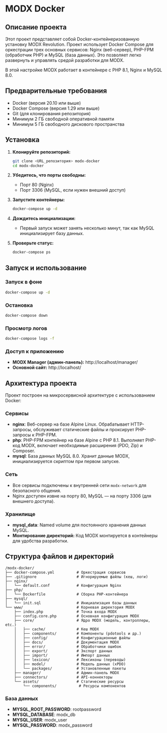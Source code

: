 # MODX Docker

## Описание проекта

Этот проект представляет собой Docker-контейнеризованную установку MODX Revolution. Проект использует Docker Compose для оркестрации трех основных сервисов: Nginx (веб-сервер), PHP-FPM (обработчик PHP) и MySQL (база данных). Это позволяет легко развернуть и управлять средой разработки для MODX.

В этой настройке MODX работает в контейнере с PHP 8.1, Nginx и MySQL 8.0.

## Предварительные требования

- Docker (версия 20.10 или выше)
- Docker Compose (версия 1.29 или выше)
- Git (для клонирования репозитория)
- Минимум 2 ГБ свободной оперативной памяти
- Минимум 5 ГБ свободного дискового пространства

## Установка

1. **Клонируйте репозиторий:**
   ```bash
   git clone <URL_репозитория> modx-docker
   cd modx-docker
   ```

2. **Убедитесь, что порты свободны:**
   - Порт 80 (Nginx)
   - Порт 3306 (MySQL, если нужен внешний доступ)

3. **Запустите контейнеры:**
   ```bash
   docker-compose up -d
   ```

4. **Дождитесь инициализации:**
   - Первый запуск может занять несколько минут, так как MySQL инициализирует базу данных.

5. **Проверьте статус:**
   ```bash
   docker-compose ps
   ```

## Запуск и использование

### Запуск в фоне
```bash
docker-compose up -d
```

### Остановка
```bash
docker-compose down
```

### Просмотр логов
```bash
docker-compose logs -f
```

### Доступ к приложению
- **MODX Manager (админ-панель):** http://localhost/manager/
- **Основной сайт:** http://localhost/

## Архитектура проекта

Проект построен на микросервисной архитектуре с использованием Docker:

### Сервисы
- **nginx**: Веб-сервер на базе Alpine Linux. Обрабатывает HTTP-запросы, обслуживает статические файлы и проксирует PHP-запросы к PHP-FPM.
- **php**: PHP-FPM контейнер на базе Alpine с PHP 8.1. Выполняет PHP-код MODX, включает необходимые расширения (PDO, Zip) и Composer.
- **mysql**: База данных MySQL 8.0. Хранит данные MODX, инициализируется скриптом при первом запуске.

### Сеть
- Все сервисы подключены к внутренней сети `modx-network` для безопасного общения.
- Nginx доступен извне на порту 80, MySQL — на порту 3306 (для внешнего доступа).

### Хранилище
- **mysql_data**: Named volume для постоянного хранения данных MySQL.
- **Монтирование директорий:** Код MODX монтируется в контейнеры для удобства разработки.

## Структура файлов и директорий

```
/modx-docker/
├── docker-compose.yml          # Оркестрация сервисов
├── .gitignore                  # Игнорируемые файлы (кеш, логи)
├── nginx/
│   └── default.conf            # Конфигурация Nginx
├── php/
│   └── Dockerfile              # Сборка PHP-контейнера
├── mysql/
│   └── init.sql                # Инициализация базы данных
└── www/                        # Корневая директория MODX
    ├── index.php               # Точка входа MODX
    ├── config.core.php         # Основная конфигурация MODX
    ├── core/                   # Ядро MODX (модель, контроллеры, etc.)
    │   ├── cache/              # Кеш MODX
    │   ├── components/         # Компоненты (pdotools и др.)
    │   ├── config/             # Конфигурационные файлы
    │   ├── docs/               # Документация MODX
    │   ├── error/              # Обработчики ошибок
    │   ├── export/             # Экспорт данных
    │   ├── import/             # Импорт данных
    │   ├── lexicon/            # Лексиконы (переводы)
    │   ├── model/              # Модель данных (xPDO)
    │   └── packages/           # Установленные пакеты
    ├── manager/                # Админ-панель MODX
    ├── connectors/             # API-коннекторы
    └── assets/                 # Статические ресурсы
        └── components/          # Ресурсы компонентов
```

### База данных
- **MYSQL_ROOT_PASSWORD**: rootpassword
- **MYSQL_DATABASE**: modx_db
- **MYSQL_USER**: modx_user
- **MYSQL_PASSWORD**: modx_password
